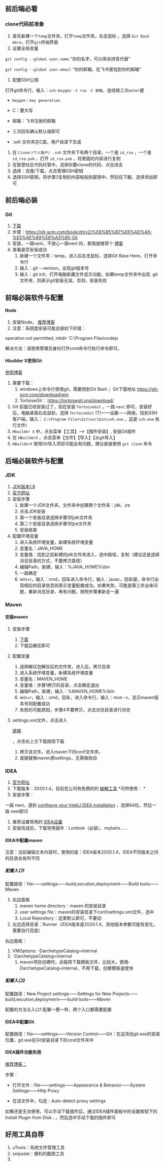 ## 前后端必看 

###  clone代码前准备 

1. 首先新建一个`temp`文件夹，打开`temp`文件夹，右击鼠标 ，选择 `Git Bash Here`，打开`git`终端界面 
2. 设置全局变量 

  `git config --global user.name` "你的名字，可以用全拼音代替" 

  `git config --global user.email` "你的邮箱，在飞书里找到你的邮箱" 

1.  配置SSH公钥 

 打开git命令行，输入：`ssh-keygen -t rsa -C 邮箱`，连续按三次`enter`键 

-  `Keygen：key generation`  

-  C：要大写 

-  邮箱：飞书注册的邮箱 

-  三次回车确认默认值即可 

-  .ssh 文件夹在C盘，用户目录下生成 

1.  在 ` C/user/个人账户/ .ssh ` 文件夹下有两个目录，一个是 ` id_rsa ` ，一个是 ` id_rsa.pub ` ，打开 ` id_rsa.pub ` ，将里面的内容进行复制 
2.  在智慧社区代码托管中，选择你要clone的代码，点击进去 
3.  选择：克隆/下载，点击管理SSH密钥 
4.  选择SSH密钥，将步骤3复制的内容粘贴到密钥中，然后往下翻，选择添加即可 

## 前后端必装

### Git  

1.  [下载](https://git-scm.com/download) 
2. 步骤：https://git-scm.com/book/zh/v2/%E8%B5%B7%E6%AD%A5-%E5%AE%89%E8%A3%85-Git
3.  安装，一路next，不放心一路next 的，那我就推荐个   [博客](https://blog.csdn.net/huangqqdy/article/details/83032408) 
4. 查看是否安装成功
   1.  新建一个文件夹：temp，进入后右击鼠标，选择Git Base Here，打开命令行 
   2.  输入：git --version，出现git版本号 
   3.  输入：git init，打开电脑影藏文件显示功能，如果temp文件夹中出现 .git文件夹，则表示git安装无误，否则，安装失败 

##  前端必装软件与配置 

####  Node  

1.  安装Node，   [推荐博客](https://blog.csdn.net/blogzlh/article/details/90210383?ops_request_misc={"request_id":"161406232016780262571885","scm":"20140713.130102334.."}&request_id=161406232016780262571885&biz_id=0&utm_medium=distribute.pc_search_result.none-task-blog-2~all~top_click~default-1-90210383.pc_search_result_cache&utm_term=安装npm) 
2.  注意：系统盘安装可能会报如下的错： 

 operation not permitted, mkdir 'C:\Program Files\nodejs  

 解决方法：请使用管理员身份打开cmd命令行执行命令即可。 

####  Hbuilder X使用Git  

 [参照博客](https://ask.dcloud.net.cn/article/35247) 

1. 需要下载：
   1.  windows上命令行使用git，需要用到Git Bash； Git下载地址    https://git-scm.com/download/win  
   2.  TortoiseGit：    https://tortoisegit.org/download/ 
2.  Git 前面已经安装过了，现在安装 ` TortoiseGit ` ，一路 ` next ` 即可，安装好后，电脑桌面右击鼠标，选择 ` TortoiseGit ` (T)——设置——网络，找到SSH客户端，输入： ` C:\Program Files\Git\usr\bin\ssh.exe ` ，这是 ` ssh.exe ` 执行文件\  
3. ` Hbuilder X ` 中，点击菜单【工具】-->【插件安装】, 安装Git插件 
4.  在 ` HBuilderX ` ，点击菜单【文件】【导入】【从git导入】 
5. ` HBuilderX ` 使用Git导入项目可能会有问题，建议直接使用 ` git clone ` 命令 

##  后端必装软件与配置 

###  JDK  

1.  [JDK版本1.8](https://tunzhouyu.feishu.cn/file/boxcndlkwIA1AdFAsZPooZozFIf) 
2.  [官方网址](https://www.oracle.com/java/technologies/javase-downloads.html) 
3. 安装步骤
   1.  新建一个JDK文件夹，文件夹中创建两个文件夹：jdk、jre  
   2.  点击JDK安装 
   3.  第一个安装目录选择步骤1的jdk文件夹 
   4.  第二个安装目录选择步骤1的jre文件夹 
   5.  安装结束 
4. 配置环境变量
   1.  进入系统环境变量，新建系统环境变量 
   2.  变量名：JAVA_HOME  
   3.  变量值：找到之前新建的jdk文件夹进入，选中路径，复制（建议还是选择浏览目录的方式，不要拷贝路径） 
   4.  编辑Path，新建，输入：%JAVA_HOME%\bin  
   5.  一路确定 
   6.  win+r，输入：cmd，回车进入命令行，输入：javac，回车键，命令行出现相应的目录信息则表示变量配置成功，如果失败，可能是第三步出来问题，重新浏览目录，再有问题，按照步骤重新走一遍 

###  Maven 

####  安装maven 

1. 安装步骤

   1.  [下载](http://maven.apache.org/download.cgi) 
   2.  下载后解压即可 

2. 配置变量

   1.  选择解压包解压后的文件夹，进入后，拷贝目录 
   2.  进入系统环境变量，新建系统环境变量 
   3.  变量名：MAVEN_HOME  
   4.  变量值：步骤1拷贝的目录，点击确定退出 
   5.  编辑Path，新建，输入：%MAVEN_HOME%\bin  
   6.  win+r，输入：cmd，回车，进入命令行，输入：mvn -v，显示maven版本号则配置成功 
   7.  失败的可能原因，步骤4不要拷贝，点击浏览目录进行浏览 

3. settings.xml文件，点击进入

   [链接](https://tunzhouyu.feishu.cn/file/boxcn3sGNCzP4yF9CcHo3V7coef)

   ，点击右上方下载按钮下载

   1.  拷贝该文件，进入maven下的conf文件夹， 
   2.  直接替换maven原settings，无需做改动 

###  IDEA  

1.  [官方网址](https://www.jetbrains.com/idea/download/#section=windows) 
2.  下载版本：2020.1.4，目前在公司有免费的的  [破解工具](https://tunzhouyu.feishu.cn/drive/folder/fldcnk7VMCjoXvLzgpzzLTY8nvc)  *可供使用： *
3.  安装步骤： 

 一路 next，遇到  [configure your InteliJ IDEA installation](https://img.php.cn/upload/image/183/179/324/1582704313376006.png)  ，选择64位，然后一路 next即可 

1.  推荐设置常用的  [IDEA设置](https://blog.csdn.net/qq_43919400/article/details/108058180) 
2.  安装完成后，下载常用插件：Lombok（必装）、mybatis…… 

####  IDEA中配置maven  

 注意：当前编辑文本内容时，使用的是：IDEA版本2020.1.4，IDEA不同版本之间的目录会有所不同 

#####  配置入口1 

 配置路径：file——settings——build,excution,deployment——Build  tools——Maven  

1. 右边面板
   1.  maven home directory：maven 的安装目录 
   2.  user settings file：maven的安装目录下conf/settings.xml文件，选中 
   3.  Local Repository：这里默认即可，不要动 
2.  左边选择目录：Runner（IDEA版本是2020.1.4，其他版本参数可能有变化，需要自行百度） 

 右边面板： 

1.  VMOptions: -DarchetypeCatalog=internal 
2. -DarchetypeCatalog=internal
   1.  maven项目创建时，会联网下载模板文件，比较大，使用-DarchetypeCatalog=internal，不用下载，创建模板速度快 

#####  配置入口2 

 配置路径：New Project settings——Settings for New Projects——build,excution,deployment——build  tools——Maven 

 配置的方法与入口1 配置一模一样，两个入口都需要配置 

####  IDEA中配置Git 

 配置路径：file——settings——Version Control——Git：在这添加git.exe的安装位置，git.exe在Git安装目录下的cmd文件夹中 

####  IDEA插件功能失效 

[ 推荐博客：]( https://blog.csdn.net/qq_38225558/article/details/88351753)  

 步骤： 

-  打开文件：file——settings——Appearance & Behavior——System Settings——Http Proxy 

-  在该文件中，勾选：Auto-detect proxy settings 

 如果还是无法使用，可以手动下载插件后，通过IDEA插件面板中的设置按钮下的Install Plugin from Disk...，然后选中手动下载的插件即可 

## 好用工具自荐

1. uTools：系统文件管理工具
2. snipaste：便利的截图工具
3. 
